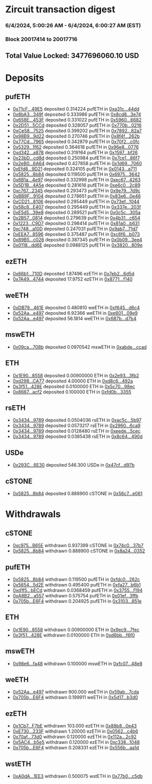 # Zircuit transaction digest
### 6/4/2024, 5:00:26 AM - 6/4/2024, 6:00:27 AM (EST)
### Block 20017414 to 20017716

## Total Value Locked: 3477696060.10 USD

# Deposits
## pufETH
- [0x71cF...49E5](https://etherscan.io/address/0x71cF22155dA8A26E21543E39a022B61CB88749E5) deposited 0.314224 pufETH in [0xa31c...44dd](https://etherscan.io/tx/0x71cF22155dA8A26E21543E39a022B61CB88749E5)
- [0x8bA3...349f](https://etherscan.io/address/0x8bA3c74F60DEBb9e32192dAf408234f52cAC349f) deposited 0.333986 pufETH in [0x8cd8...3e74](https://etherscan.io/tx/0x8bA3c74F60DEBb9e32192dAf408234f52cAC349f)
- [0x658E...453F](https://etherscan.io/address/0x658Ec894fa732954ecd54257A7E45e231c5B453F) deposited 0.331022 pufETH in [0x5960...6682](https://etherscan.io/tx/0x658Ec894fa732954ecd54257A7E45e231c5B453F)
- [0x2D51...5CCd](https://etherscan.io/address/0x2D51e694ceFa6233a287C498b7D09e87705e5CCd) deposited 0.328057 pufETH in [0x770b...0216](https://etherscan.io/tx/0x2D51e694ceFa6233a287C498b7D09e87705e5CCd)
- [0xCe58...7525](https://etherscan.io/address/0xCe586e2E941E636f13D41c70325C26bD89cD7525) deposited 0.399202 pufETH in [0x7892...82a7](https://etherscan.io/tx/0xCe586e2E941E636f13D41c70325C26bD89cD7525)
- [0x98B9...9d22](https://etherscan.io/address/0x98B9C86414c926ca96cEB0bd4cecAd239de79d22) deposited 0.270746 pufETH in [0x8f4f...262b](https://etherscan.io/tx/0x98B9C86414c926ca96cEB0bd4cecAd239de79d22)
- [0x77Cd...7965](https://etherscan.io/address/0x77Cd78C8d09FD6358342fB4c202c136F98487965) deposited 0.342879 pufETH in [0x70f2...c0fc](https://etherscan.io/tx/0x77Cd78C8d09FD6358342fB4c202c136F98487965)
- [0x5329...1f62](https://etherscan.io/address/0x5329E7e2e6254aA4ebE12e0db6fea72658D41f62) deposited 0.364618 pufETH in [0x96e8...0776](https://etherscan.io/tx/0x5329E7e2e6254aA4ebE12e0db6fea72658D41f62)
- [0xd342...a878](https://etherscan.io/address/0xd342Dc782278511D2152b6D81dDB078f8d39a878) deposited 0.319164 pufETH in [0x1597...bf26](https://etherscan.io/tx/0xd342Dc782278511D2152b6D81dDB078f8d39a878)
- [0x23bD...cd8d](https://etherscan.io/address/0x23bD868BaF125efDfc07e074125D3aAAaE02cd8d) deposited 0.250984 pufETH in [0x7ce1...86f7](https://etherscan.io/tx/0x23bD868BaF125efDfc07e074125D3aAAaE02cd8d)
- [0x2eB0...6A64](https://etherscan.io/address/0x2eB035fDF078F13506A1B01B68Ab8568D8296A64) deposited 0.427858 pufETH in [0x1d69...7060](https://etherscan.io/tx/0x2eB035fDF078F13506A1B01B68Ab8568D8296A64)
- [0xEfd8...9D21](https://etherscan.io/address/0xEfd853EE897A6a01e7D41532a453715314829D21) deposited 0.324105 pufETH in [0x0143...a711](https://etherscan.io/tx/0xEfd853EE897A6a01e7D41532a453715314829D21)
- [0x5825...8b84](https://etherscan.io/address/0x582548f94372CA54894012e41f34972370368b84) deposited 0.119500 pufETH in [0x6975...3642](https://etherscan.io/tx/0x582548f94372CA54894012e41f34972370368b84)
- [0x6B1a...4e97](https://etherscan.io/address/0x6B1a14908239b6FA8e2ddBA0E552E517A2Ec4e97) deposited 0.332998 pufETH in [0xec67...4263](https://etherscan.io/tx/0x6B1a14908239b6FA8e2ddBA0E552E517A2Ec4e97)
- [0x5D1B...4A5e](https://etherscan.io/address/0x5D1B5725Dff86859D878dCFfE2D062D2713F4A5e) deposited 0.281616 pufETH in [0xe6c0...2c89](https://etherscan.io/tx/0x5D1B5725Dff86859D878dCFfE2D062D2713F4A5e)
- [0xc767...2345](https://etherscan.io/address/0xc767Ba641913a894ddD87101fb1538b46fe52345) deposited 0.293473 pufETH in [0x9e79...7d9c](https://etherscan.io/tx/0xc767Ba641913a894ddD87101fb1538b46fe52345)
- [0xBB9F...9104](https://etherscan.io/address/0xBB9F5296f89042C657fa989038799e91CfE29104) deposited 0.278651 pufETH in [0x83e6...0e46](https://etherscan.io/tx/0xBB9F5296f89042C657fa989038799e91CfE29104)
- [0xCD21...8106](https://etherscan.io/address/0xCD218f457D04ff107867DEC07D8Cf150e0f88106) deposited 0.295449 pufETH in [0x73ef...1044](https://etherscan.io/tx/0xCD218f457D04ff107867DEC07D8Cf150e0f88106)
- [0x58c8...E407](https://etherscan.io/address/0x58c8fA06171E4974604e7ACC12a6d82Ba697E407) deposited 0.295449 pufETH in [0x337e...203f](https://etherscan.io/tx/0x58c8fA06171E4974604e7ACC12a6d82Ba697E407)
- [0xE5d5...39e8](https://etherscan.io/address/0xE5d58A806db23DaEE3CBbd473000a1B3396839e8) deposited 0.289521 pufETH in [0x0c5c...305a](https://etherscan.io/tx/0xE5d58A806db23DaEE3CBbd473000a1B3396839e8)
- [0x2B57...0814](https://etherscan.io/address/0x2B57650941954d21294607dE5605dBdd67C10814) deposited 0.279639 pufETH in [0x4b31...c654](https://etherscan.io/tx/0x2B57650941954d21294607dE5605dBdd67C10814)
- [0x1223...C9D7](https://etherscan.io/address/0x1223A2fE4355ea901aA7127B42633727537aC9D7) deposited 0.298414 pufETH in [0x81a0...b631](https://etherscan.io/tx/0x1223A2fE4355ea901aA7127B42633727537aC9D7)
- [0xc748...a10D](https://etherscan.io/address/0xc7483Ea45BaCE7625A46B9C0cf905F0D04fda10D) deposited 0.247031 pufETH in [0x9ab7...71d7](https://etherscan.io/tx/0xc7483Ea45BaCE7625A46B9C0cf905F0D04fda10D)
- [0xEEA7...8596](https://etherscan.io/address/0xEEA784ca4B62eB184E4939D5e9259bBf73Ad8596) deposited 0.375487 pufETH in [0xc6f6...b073](https://etherscan.io/tx/0xEEA784ca4B62eB184E4939D5e9259bBf73Ad8596)
- [0x89B5...c026](https://etherscan.io/address/0x89B542cb1D3E87D10C9f601dE8C9626edB5Bc026) deposited 0.387345 pufETH in [0x0b09...3ee4](https://etherscan.io/tx/0x89B542cb1D3E87D10C9f601dE8C9626edB5Bc026)
- [0x0118...dd6E](https://etherscan.io/address/0x0118aABD8Ff438FE7607341cE5a5F1443A03dd6E) deposited 0.0988125 pufETH in [0x3820...809e](https://etherscan.io/tx/0x0118aABD8Ff438FE7607341cE5a5F1443A03dd6E)
## ezETH
- [0x66b1...710D](https://etherscan.io/address/0x66b1f67aaA4F0e6f996B61Fe7Fa988A7CB08710D) deposited 1.87496 ezETH in [0x7eb2...6d5d](https://etherscan.io/tx/0x66b1f67aaA4F0e6f996B61Fe7Fa988A7CB08710D)
- [0x7A49...4744](https://etherscan.io/address/0x7A493Be5c2ce014cD049Bf178a1ac0Db1B434744) deposited 17.9752 ezETH in [0x8771...f140](https://etherscan.io/tx/0x7A493Be5c2ce014cD049Bf178a1ac0Db1B434744)
## weETH
- [0xDB79...461E](https://etherscan.io/address/0xDB798d023E0DC6A1ECeAC3EB0fd1f665A1Ad461E) deposited 0.480810 weETH in [0xf645...d6c4](https://etherscan.io/tx/0xDB798d023E0DC6A1ECeAC3EB0fd1f665A1Ad461E)
- [0x52Aa...e497](https://etherscan.io/address/0x52Aa899454998Be5b000Ad077a46Bbe360F4e497) deposited 6.92366 weETH in [0xe601...09e9](https://etherscan.io/tx/0x52Aa899454998Be5b000Ad077a46Bbe360F4e497)
- [0x52Aa...e497](https://etherscan.io/address/0x52Aa899454998Be5b000Ad077a46Bbe360F4e497) deposited 56.1814 weETH in [0x687b...d7b4](https://etherscan.io/tx/0x52Aa899454998Be5b000Ad077a46Bbe360F4e497)
## mswETH
- [0x09ca...708b](https://etherscan.io/address/0x09ca604502165a16F3a20B37D36de2c1C5c8708b) deposited 0.0970542 mswETH in [0xabde...ccad](https://etherscan.io/tx/0x09ca604502165a16F3a20B37D36de2c1C5c8708b)
## ETH
- [0x1E90...8558](https://etherscan.io/address/0x1E908ac8811bC5a7b27da8831b9F49cB386F8558) deposited 0.00900000 ETH in [0x2e93...3fb2](https://etherscan.io/tx/0x1E908ac8811bC5a7b27da8831b9F49cB386F8558)
- [0xd298...CA77](https://etherscan.io/address/0xd298DbD40c2f26c8378F34b1d4f71a2a72A7CA77) deposited 4.00000 ETH in [0xd8c6...492a](https://etherscan.io/tx/0xd298DbD40c2f26c8378F34b1d4f71a2a72A7CA77)
- [0x3f51...428E](https://etherscan.io/address/0x3f51Dbf4B1B0BB64BFD87eDA8BD86E93C0E1428E) deposited 0.0100000 ETH in [0x5c70...98ec](https://etherscan.io/tx/0x3f51Dbf4B1B0BB64BFD87eDA8BD86E93C0E1428E)
- [0x8667...acf2](https://etherscan.io/address/0x8667522090b5d3FAf15F89A40cd8B7762c70acf2) deposited 0.100000 ETH in [0xfd0b...3355](https://etherscan.io/tx/0x8667522090b5d3FAf15F89A40cd8B7762c70acf2)
## rsETH
- [0x3434...9789](https://etherscan.io/address/0x34349c5569e7B846c3558961552D2202760A9789) deposited 0.0504036 rsETH in [0xac5c...5b97](https://etherscan.io/tx/0x34349c5569e7B846c3558961552D2202760A9789)
- [0x3434...9789](https://etherscan.io/address/0x34349c5569e7B846c3558961552D2202760A9789) deposited 0.0573217 rsETH in [0x2960...6ca9](https://etherscan.io/tx/0x34349c5569e7B846c3558961552D2202760A9789)
- [0x3434...9789](https://etherscan.io/address/0x34349c5569e7B846c3558961552D2202760A9789) deposited 0.0128480 rsETH in [0xeede...5cec](https://etherscan.io/tx/0x34349c5569e7B846c3558961552D2202760A9789)
- [0x3434...9789](https://etherscan.io/address/0x34349c5569e7B846c3558961552D2202760A9789) deposited 0.0385438 rsETH in [0x8c64...490d](https://etherscan.io/tx/0x34349c5569e7B846c3558961552D2202760A9789)
## USDe
- [0x293C...6E30](https://etherscan.io/address/0x293C6937D8D82e05B01335F7B33FBA0c8e256E30) deposited 546.300 USDe in [0x47cf...d97b](https://etherscan.io/tx/0x293C6937D8D82e05B01335F7B33FBA0c8e256E30)
## cSTONE
- [0x5825...8b84](https://etherscan.io/address/0x582548f94372CA54894012e41f34972370368b84) deposited 0.888900 cSTONE in [0x56c7...e061](https://etherscan.io/tx/0x582548f94372CA54894012e41f34972370368b84)
# Withdrawals
## cSTONE
- [0xc975...B65E](https://etherscan.io/address/0xc9754C3BcfD3fD6ddC263C1c6515DA1cbB3CB65E) withdrawn 0.937399 cSTONE in [0x74c0...37b7](https://etherscan.io/tx/0xc9754C3BcfD3fD6ddC263C1c6515DA1cbB3CB65E)
- [0x5825...8b84](https://etherscan.io/address/0x582548f94372CA54894012e41f34972370368b84) withdrawn 0.888900 cSTONE in [0x8a24...0352](https://etherscan.io/tx/0x582548f94372CA54894012e41f34972370368b84)
## pufETH
- [0x5825...8b84](https://etherscan.io/address/0x582548f94372CA54894012e41f34972370368b84) withdrawn 0.119500 pufETH in [0xfdc0...262c](https://etherscan.io/tx/0x582548f94372CA54894012e41f34972370368b84)
- [0x5654...5d2E](https://etherscan.io/address/0x565407B406413D896319FC9DA28E7a29bB6B5d2E) withdrawn 0.495400 pufETH in [0xfa27...b6b1](https://etherscan.io/tx/0x565407B406413D896319FC9DA28E7a29bB6B5d2E)
- [0xd1f5...bECd](https://etherscan.io/address/0xd1f54DDa944DD2a2caa9bA39A467537Ba96EbECd) withdrawn 0.0368459 pufETH in [0x3755...f194](https://etherscan.io/tx/0xd1f54DDa944DD2a2caa9bA39A467537Ba96EbECd)
- [0xA8B2...a557](https://etherscan.io/address/0xA8B2Ab5Af4818D932a06f1946f26f981789Fa557) withdrawn 0.575754 pufETH in [0x01ef...3ffb](https://etherscan.io/tx/0xA8B2Ab5Af4818D932a06f1946f26f981789Fa557)
- [0x705b...E6F4](https://etherscan.io/address/0x705b14423C98fb7924D5D768e0b933bAD6aeE6F4) withdrawn 0.204925 pufETH in [0x3103...851e](https://etherscan.io/tx/0x705b14423C98fb7924D5D768e0b933bAD6aeE6F4)
## ETH
- [0x1E90...8558](https://etherscan.io/address/0x1E908ac8811bC5a7b27da8831b9F49cB386F8558) withdrawn 0.00900000 ETH in [0x9ec9...7fec](https://etherscan.io/tx/0x1E908ac8811bC5a7b27da8831b9F49cB386F8558)
- [0x3f51...428E](https://etherscan.io/address/0x3f51Dbf4B1B0BB64BFD87eDA8BD86E93C0E1428E) withdrawn 0.0100000 ETH in [0xd6bb...f6f0](https://etherscan.io/tx/0x3f51Dbf4B1B0BB64BFD87eDA8BD86E93C0E1428E)
## mswETH
- [0x98e6...fa48](https://etherscan.io/address/0x98e6abc306A6a04b67A274D7986D44760878fa48) withdrawn 0.100000 mswETH in [0xfc07...48e8](https://etherscan.io/tx/0x98e6abc306A6a04b67A274D7986D44760878fa48)
## weETH
- [0x52Aa...e497](https://etherscan.io/address/0x52Aa899454998Be5b000Ad077a46Bbe360F4e497) withdrawn 900.000 weETH in [0x59ab...7cda](https://etherscan.io/tx/0x52Aa899454998Be5b000Ad077a46Bbe360F4e497)
- [0x705b...E6F4](https://etherscan.io/address/0x705b14423C98fb7924D5D768e0b933bAD6aeE6F4) withdrawn 0.199911 weETH in [0x5d17...b3d0](https://etherscan.io/tx/0x705b14423C98fb7924D5D768e0b933bAD6aeE6F4)
## ezETH
- [0x1Cb7...F7bE](https://etherscan.io/address/0x1Cb7F3EaB52BbE5F6635378b09d4856FB43FF7bE) withdrawn 103.000 ezETH in [0x88b8...0e43](https://etherscan.io/tx/0x1Cb7F3EaB52BbE5F6635378b09d4856FB43FF7bE)
- [0xE730...233F](https://etherscan.io/address/0xE73017E82380b0C378982F6b7820723FDE36233F) withdrawn 1.20000 ezETH in [0x0562...c4b6](https://etherscan.io/tx/0xE73017E82380b0C378982F6b7820723FDE36233F)
- [0x70af...73d0](https://etherscan.io/address/0x70af8C3946c89A2817aFC5e459Ce9aE164c973d0) withdrawn 0.120000 ezETH in [0x112a...2c92](https://etherscan.io/tx/0x70af8C3946c89A2817aFC5e459Ce9aE164c973d0)
- [0x5AC4...b5e5](https://etherscan.io/address/0x5AC44412DbA86a3BbE6df187D54C03E313C1b5e5) withdrawn 0.120000 ezETH in [0xc338...1048](https://etherscan.io/tx/0x5AC44412DbA86a3BbE6df187D54C03E313C1b5e5)
- [0x705b...E6F4](https://etherscan.io/address/0x705b14423C98fb7924D5D768e0b933bAD6aeE6F4) withdrawn 0.208331 ezETH in [0x556b...aa1d](https://etherscan.io/tx/0x705b14423C98fb7924D5D768e0b933bAD6aeE6F4)
## wstETH
- [0xA0dA...1EE3](https://etherscan.io/address/0xA0dA98E60aC62bb841382786232d8dB950101EE3) withdrawn 0.500075 wstETH in [0x77b0...c5db](https://etherscan.io/tx/0xA0dA98E60aC62bb841382786232d8dB950101EE3)
